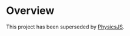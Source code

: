 # Overview

This project has been superseded by [PhysicsJS](http://wellcaffeinated.net/PhysicsJS/).
